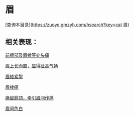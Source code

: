# 眉
[查询本目录](https://zuoye.gmzyh.com/hsearch?key=cat 眉)

## 相关表现：

[前额部及眉棱等处头痛](https://zuoye.gmzyh.com/search?key=前额部及眉棱等处头痛)
[眉上长而直，显得趾高气扬](https://zuoye.gmzyh.com/search?key=眉上长而直，显得趾高气扬)
[眉棱紧掣](https://zuoye.gmzyh.com/search?key=眉棱紧掣)
[眉棱痛](https://zuoye.gmzyh.com/search?key=眉棱痛)
[痛留巅顶，牵引眉间作痛](https://zuoye.gmzyh.com/search?key=痛留巅顶，牵引眉间作痛)
[眉间色白	](https://zuoye.gmzyh.com/search?key=眉间色白	)